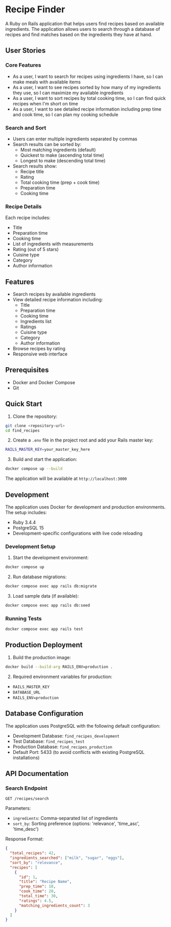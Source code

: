 # Recipe Finder

A Ruby on Rails application that helps users find recipes based on available ingredients. The application allows users to search through a database of recipes and find matches based on the ingredients they have at hand.

## User Stories

### Core Features
- As a user, I want to search for recipes using ingredients I have, so I can make meals with available items
- As a user, I want to see recipes sorted by how many of my ingredients they use, so I can maximize my available ingredients
- As a user, I want to sort recipes by total cooking time, so I can find quick recipes when I'm short on time
- As a user, I want to see detailed recipe information including prep time and cook time, so I can plan my cooking schedule

### Search and Sort
- Users can enter multiple ingredients separated by commas
- Search results can be sorted by:
  - Most matching ingredients (default)
  - Quickest to make (ascending total time)
  - Longest to make (descending total time)
- Search results show:
  - Recipe title
  - Rating
  - Total cooking time (prep + cook time)
  - Preparation time
  - Cooking time

### Recipe Details
Each recipe includes:
- Title
- Preparation time
- Cooking time
- List of ingredients with measurements
- Rating (out of 5 stars)
- Cuisine type
- Category
- Author information

## Features

- Search recipes by available ingredients
- View detailed recipe information including:
  - Title
  - Preparation time
  - Cooking time
  - Ingredients list
  - Ratings
  - Cuisine type
  - Category
  - Author information
- Browse recipes by rating
- Responsive web interface

## Prerequisites

- Docker and Docker Compose
- Git

## Quick Start

1. Clone the repository:
```bash
git clone <repository-url>
cd find_recipes
```

2. Create a `.env` file in the project root and add your Rails master key:
```bash
RAILS_MASTER_KEY=your_master_key_here
```

3. Build and start the application:
```bash
docker compose up --build
```

The application will be available at `http://localhost:3000`

## Development

The application uses Docker for development and production environments. The setup includes:

- Ruby 3.4.4
- PostgreSQL 15
- Development-specific configurations with live code reloading

### Development Setup

1. Start the development environment:
```bash
docker compose up
```

2. Run database migrations:
```bash
docker compose exec app rails db:migrate
```

3. Load sample data (if available):
```bash
docker compose exec app rails db:seed
```

### Running Tests

```bash
docker compose exec app rails test
```

## Production Deployment

1. Build the production image:
```bash
docker build --build-arg RAILS_ENV=production .
```

2. Required environment variables for production:
- `RAILS_MASTER_KEY`
- `DATABASE_URL`
- `RAILS_ENV=production`

## Database Configuration

The application uses PostgreSQL with the following default configuration:

- Development Database: `find_recipes_development`
- Test Database: `find_recipes_test`
- Production Database: `find_recipes_production`
- Default Port: 5433 (to avoid conflicts with existing PostgreSQL installations)

## API Documentation

### Search Endpoint

```
GET /recipes/search
```

Parameters:
- `ingredients`: Comma-separated list of ingredients
- `sort_by`: Sorting preference (options: 'relevance', 'time_asc', 'time_desc')

Response Format:
```json
{
  "total_recipes": 42,
  "ingredients_searched": ["milk", "sugar", "eggs"],
  "sort_by": "relevance",
  "recipes": [
    {
      "id": 1,
      "title": "Recipe Name",
      "prep_time": 10,
      "cook_time": 20,
      "total_time": 30,
      "ratings": 4.5,
      "matching_ingredients_count": 3
    }
  ]
}
```